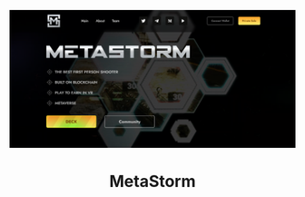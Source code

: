<p align="center">
  <a href="https://mushketov.github.io/MetaStorm/" target="_blank">
    <img src="preview.png" alt="screenshot">
  </a>

  <h1 align="center">MetaStorm</h3>
  <a href="https://mushketov.github.io/MetaStorm/" target="_blank">
